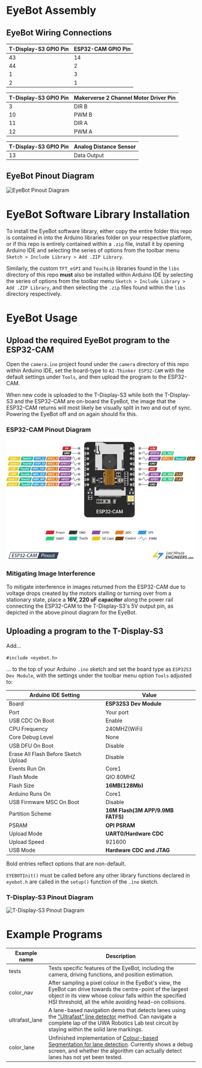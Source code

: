 # EyeBot Assembly

## EyeBot Wiring Connections

| T-Display-S3 GPIO Pin | ESP32-CAM GPIO Pin |
|-----------------------|-----------------------|
| 43 | 14 |
| 44 | 2 |
| 1 | 3 |
| 2 | 1 |

| T-Display-S3 GPIO Pin | Makerverse 2 Channel Motor Driver Pin |
|-----------------------|-----------------|
| 3 | DIR B |
| 10 | PWM B |
| 11 | DIR A | 
| 12 | PWM A |

| T-Display-S3 GPIO Pin | Analog Distance Sensor |
|-----------------------|------------------------|
| 13 | Data Output |

## EyeBot Pinout Diagram

![EyeBot Pinout Diagram](./pinouts/eyebot.png)

# EyeBot Software Library Installation

To install the EyeBot software library, either copy the entire folder this repo is contained in into the
Arduino libraries folder on your respective platform, or if this repo is entirely contained within a `.zip` file, install it by opening Arduino IDE and selecting the series of options from the toolbar menu `Sketch > Include Library > Add .ZIP Library`.

Similarly, the custom ```TFT_eSPI``` and ```TouchLib``` libraries found in the `libs` directory of this repo **must** also be installed within Arduino IDE by selecting the series of options from the toolbar menu `Sketch > Include Library > Add .ZIP Library`, and then selecting the `.zip` files found within the `libs` directory respectively.

# EyeBot Usage

## Upload the required EyeBot program to the ESP32-CAM

Open the `camera.ino` project found under the `camera` directory of this repo within Arduino IDE, set the board-type to `AI-Thinker ESP32-CAM` with the default settings under `Tools`, and then upload the program to the ESP32-CAM.

When new code is uploaded to the T-Display-S3 while both the T-Display-S3 and the ESP32-CAM are on-board the EyeBot, the image that the ESP32-CAM returns will most likely be visually split in two and out of sync. Powering the EyeBot off and on again should fix this.

### ESP32-CAM Pinout Diagram

![ESP32-CAM Pinout Diagram](./pinouts/esp32-cam.png)

### Mitigating Image Interference

To mitigate interference in images returned from the ESP32-CAM due to voltage drops created by the motors stalling or turning over from a stationary state, place a **16V, 220 uF capacitor** along the power rail connecting the ESP32-CAM to the T-Display-S3's 5V output pin, as depicted in the above pinout diagram for the EyeBot.

## Uploading a program to the T-Display-S3

Add...

```#include <eyebot.h>```

... to the top of your Arduino ```.ino``` sketch and set the board type as `ESP32S3 Dev Module`,
with the settings under the toolbar menu option `Tools` adjusted to:

| Arduino IDE Setting                  | Value                             |
| ------------------------------------ | --------------------------------- |
| Board                                | **ESP32S3 Dev Module**            |
| Port                                 | Your port                         |
| USB CDC On Boot                      | Enable                            |
| CPU Frequency                        | 240MHZ(WiFi)                      |
| Core Debug Level                     | None                              |
| USB DFU On Boot                      | Disable                           |
| Erase All Flash Before Sketch Upload | Disable                           |
| Events Run On                        | Core1                             |
| Flash Mode                           | QIO 80MHZ                         |
| Flash Size                           | **16MB(128Mb)**                   |
| Arduino Runs On                      | Core1                             |
| USB Firmware MSC On Boot             | Disable                           |
| Partition Scheme                     | **16M Flash(3M APP/9.9MB FATFS)** |
| PSRAM                                | **OPI PSRAM**                     |
| Upload Mode                          | **UART0/Hardware CDC**            |
| Upload Speed                         | 921600                            |
| USB Mode                             | **Hardware CDC and JTAG**                  |

Bold entries reflect options that are non-default.

`EYEBOTInit()` must be called before any other library functions declared in `eyebot.h` are called in the `setup()` function
of the `.ino` sketch.

### T-Display-S3 Pinout Diagram

![T-Display-S3 Pinout Diagram](./pinouts/t-display-s3-touch.png)

# Example Programs

| Example name | Description |
| ------------ | ----------- |
| tests         | Tests specific features of the EyeBot, including the camera, driving functions, and position estimation. |
| color_nav | After sampling a pixel colour in the EyeBot's view, the EyeBot can drive towards the centre-point of the largest object in its view whose colour falls within the specified HSI threshold, all the while avoiding head-on collisions. |
| ultrafast_lane | A lane-based navigation demo that detects lanes using the ["Ultrafast" line detector](https://www.spiedigitallibrary.org/journals/journal-of-electronic-imaging/volume-31/issue-4/043019/Ultrafast-line-detector/10.1117/1.JEI.31.4.043019.short) method. Can navigate a complete lap of the UWA Robotics Lab test circuit by staying within the solid lane markings. |
| color_lane | Unfinished implementation of [Colour-based Segmentation for lane detection](https://ieeexplore.ieee.org/document/1505186). Currently shows a debug screen, and whether the algorithm can actually detect lanes has not yet been tested. |